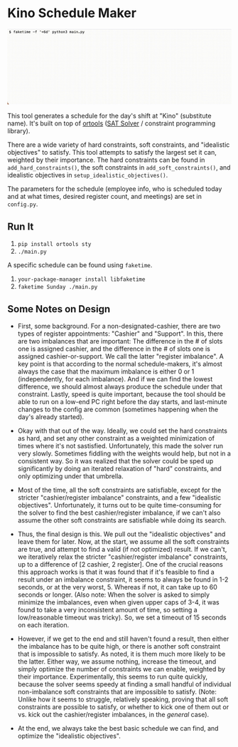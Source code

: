 # Kino Schedule Maker

![Gif of tool generating schedule for Sunday](recording.gif)

This tool generates a schedule for the day's shift at "Kino" (substitute name). It's built on top of [ortools](https://github.com/google/or-tools) ([SAT Solver](https://en.wikipedia.org/wiki/SAT_solver) / constraint programming library).

There are a wide variety of hard constraints, soft constraints, and "idealistic objectives" to satisfy. This tool attempts to satisfy the largest set it can, weighted by their importance. The hard constraints can be found in `add_hard_constraints()`, the soft constraints in `add_soft_constraints()`, and idealistic objectives in `setup_idealistic_objectives()`.

The parameters for the schedule (employee info, who is scheduled today and at what times, desired register count, and meetings) are set in `config.py`.

## Run It

1. `pip install ortools sty`
3. `./main.py`

A specific schedule can be found using `faketime`.

1. `your-package-manager install libfaketime`
2. `faketime Sunday ./main.py`

## Some Notes on Design

* First, some background. For a non-designated-cashier, there are two types of register appointments: "Cashier" and "Support". In this, there are two imbalances that are important: The difference in the # of slots one is assigned cashier, and the difference in the # of slots one is assigned cashier-or-support. We call the latter "register imbalance". A key point is that according to the normal schedule-makers, it's almost always the case that the maximum imbalance is either 0 or 1 (independently, for each imbalance). And if we can find the lowest difference, we should almost always produce the schedule under that constraint. Lastly, speed is quite important, because the tool should be able to run on a low-end PC right before the day starts, and last-minute changes to the config are common (sometimes happening when the day's already started).

* Okay with that out of the way. Ideally, we could set the hard constraints as hard, and set any other constraint as a weighted minimization of times where it's not sastisfied. Unfortunately, this made the solver run very slowly. Sometimes fiddling with the weights would help, but not in a consistent way. So it was realized that the solver could be sped up significantly by doing an iterated relaxation of "hard" constraints, and only optimizing under that umbrella.

* Most of the time, all the soft constraints are satisfiable, except for the stricter "cashier/register imbalance" constraints, and a few "idealistic objectives". Unfortunately, it turns out to be quite time-consuming for the solver to find the best cashier/register imbalance, if we can't also assume the other soft constraints are satisfiable while doing its search.

* Thus, the final design is this. We pull out the "idealistic objectives" and leave them for later. Now, at the start, we assume all the soft constraints are true, and attempt to find a valid (if not optimized) result. If we can't, we iteratively relax the stricter "cashier/register imbalance" constraints, up to a difference of [2 cashier, 2 register]. One of the crucial reasons this approach works is that it was found that if it's feasible to find a result under an imbalance constraint, it seems to always be found in 1-2 seconds, or at the very worst, 5. Whereas if not, it can take up to 60 seconds or longer. (Also note: When the solver is asked to simply minimize the imbalances, even when given upper caps of 3-4, it was found to take a very inconsistent amount of time, so setting a low/reasonable timeout was tricky). So, we set a timeout of 15 seconds on each iteration.

* However, if we get to the end and still haven't found a result, then either the imbalance has to be quite high, or there is another soft constraint that is impossible to satisfy. As noted, it is them much more likely to be the latter. Either way, we assume nothing, increase the timeout, and simply optimize the number of constraints we can enable, weighted by their importance. Experimentally, this seems to run quite quickly, because the solver seems speedy at finding a small handful of individual non-imbalance soft constraints that are impossible to satisfy. (Note: Unlike how it seems to struggle, relatively speaking, proving that all soft constraints are possible to satisfy, or whether to kick one of them out or vs. kick out the cashier/register imbalances, in the *general* case).

* At the end, we always take the best basic schedule we can find, and optimize the "idealistic objectives".
